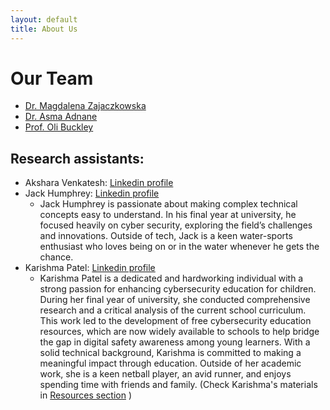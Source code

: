 ```yaml
---
layout: default
title: About Us
---
```

Our Team
===========

* [Dr. Magdalena Zajaczkowska](emailto:M.A.Zajaczkowska@lboro.ac.uk)
* [Dr. Asma Adnane](emailto:a.adnane@lboro.ac.uk)
* [Prof. Oli Buckley](emailto:o.buckly@lboro.ac.uk)

Research assistants:
----------------------
* Akshara Venkatesh: [Linkedin profile]()
* Jack Humphrey: [Linkedin profile](https://www.linkedin.com/in/jack-humphrey-548426222/)
	- Jack Humphrey is passionate about making complex technical concepts easy to understand. 
	In his final year at university, he focused heavily on cyber security, exploring the 
	field’s challenges and innovations. Outside of tech, Jack is a keen water-sports 
	enthusiast who loves being on or in the water whenever he gets the chance.
* Karishma Patel: [Linkedin profile](https://www.linkedin.com/in/karishma-patel-a1385a208/)
	- Karishma Patel is a dedicated and hardworking individual with a strong passion for 
	enhancing cybersecurity education for children. 
	During her final year of university, she conducted comprehensive research 
	and a critical analysis of the current school curriculum. 
	This work led to the development of free cybersecurity education resources, 
	which are now widely available to schools to help bridge the gap in 
	digital safety awareness among young learners. 
	With a solid technical background, Karishma is committed to making a meaningful 
	impact through education. Outside of her academic work, she is a keen netball player, 
	an avid runner, and enjoys spending time with friends and family. 
	(Check Karishma's materials in [Resources section](resources/) )
